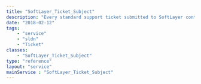 ```yaml
---
title: "SoftLayer_Ticket_Subject"
description: "Every standard support ticket submitted to SoftLayer contains a relationship to a pre-determined subject which populates that ticket's title. The SoftLayer_Ticket_Subject service retrieves these subjects. These ticket subjects also determine which department a ticket is opened for. "
date: "2018-02-12"
tags:
    - "service"
    - "sldn"
    - "Ticket"
classes:
    - "SoftLayer_Ticket_Subject"
type: "reference"
layout: "service"
mainService : "SoftLayer_Ticket_Subject"
---
```

